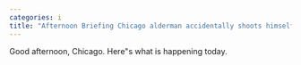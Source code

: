 ```yaml
---
categories: i
title: "Afternoon Briefing Chicago alderman accidentally shoots himself in the wrist "
---
```

Good afternoon, Chicago. Here"s what is happening today.